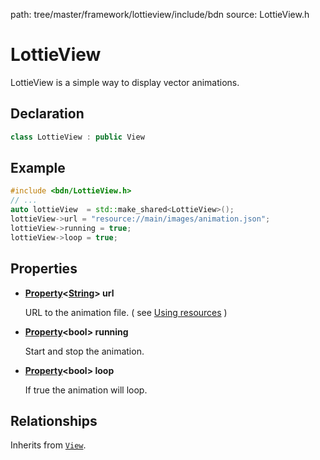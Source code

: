 path: tree/master/framework/lottieview/include/bdn
source: LottieView.h

# LottieView

LottieView is a simple way to display vector animations. 

## Declaration

```C++
class LottieView : public View
```

## Example

```C++
#include <bdn/LottieView.h>
// ...
auto lottieView  = std::make_shared<LottieView>();
lottieView->url = "resource://main/images/animation.json";
lottieView->running = true;
lottieView->loop = true;
```

## Properties

* **[Property](../foundation/property.md)<[String](../foundation/string.md)\> url**
	
	URL to the animation file. ( see [Using resources](../../guides/fundamentals/resources.md#using-resources) )

* **[Property](../foundation/property.md)<bool\> running**

	Start and stop the animation.

* **[Property](../foundation/property.md)<bool\> loop**

	If true the animation will loop.

## Relationships

Inherits from [`View`](../ui/view.md).

